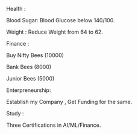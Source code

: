 Health :


Blood Sugar: Blood Glucose below 140/100.


Weight : Reduce Weight from 64 to 62.


Finance : 


Buy Nifty Bees (10000)


Bank Bees (8000)


Junior Bees (5000)


Enterpreneurship:


Establish my Company , Get Funding for the same.



Study :


Three Certifications in AI/ML/Finance.
